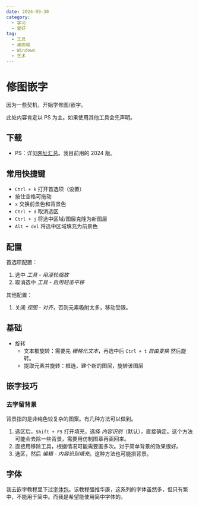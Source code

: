 ```yaml
---
date: 2024-09-30
category:
  - 学习
  - 爱好
tag:
  - 工具
  - 桌面端
  - Windows
  - 艺术
---
```


# 修图嵌字

因为一些契机，开始学修图/嵌字。

此处内容肯定以 PS 为主。如果使用其他工具会先声明。

## 下载

- PS：详见[网址汇总](../../farraginous/recommend_websites.md#媒体创作)。我目前用的 2024 版。

## 常用快捷键

- `Ctrl + k` 打开首选项（设置）
- 按住空格可拖动
- `x` 交换前景色和背景色
- `Ctrl + d` 取消选区
- `Ctrl + j` 将选中区域/图层克隆为新图层
- `Alt + del` 将选中区域填充为前景色

## 配置

首选项配置：

1. 选中 _工具 - 用滚轮缩放_
2. 取消选中 _工具 - 启用轻击平移_

其他配置：

1. 关闭 _视图 - 对齐_，否则元素吸附太多，移动受限。

## 基础

- 旋转
  - 文本框旋转：需要先 _栅格化文本_，再选中后 `Ctrl + t` _自由变换_ 然后旋转。
  - 提取元素并旋转：框选，建个新的图层，旋转该图层

## 嵌字技巧

### 去字留背景

背景指的是非纯色较复杂的图案。有几种方法可以做到。

1. 选区后，`Shift + F5` 打开填充，选择 _内容识别_（默认），直接确定。这个方法可能会去除一些背景，需要用仿制图章再画回来。
2. 直接用移除工具，根据情况可能需要画多次。对于简单背景的效果很好。
3. 选区，然后 _编辑 - 内容识别填充_。这种方法也可能损背景。

## 字体

我去嵌字教程里下过[字体包](https://t.me/absolutexsresource/15)。该教程强推华康，这系列的字体虽然多，但只有繁中，不能用于简中。而我是希望能使用简中字体的。
